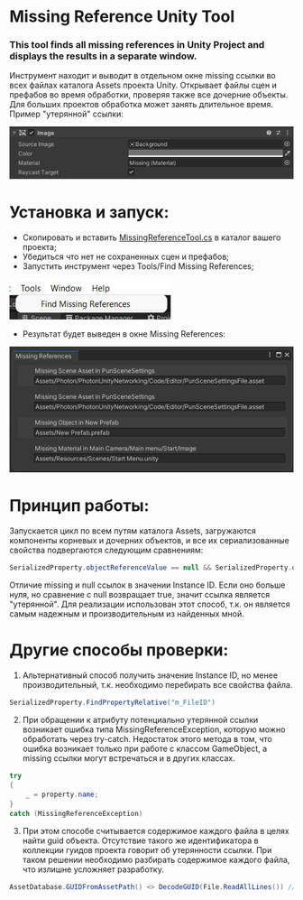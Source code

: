 # Missing Reference Unity Tool
### This tool finds all missing references in Unity Project and displays the results in a separate window.

Инструмент находит и выводит в отдельном окне missing ссылки во всех файлах каталога Assets проекта Unity. Открывает файлы сцен и префабов во время обработки, проверяя также все дочерние объекты. Для больших проектов обработка может занять длительное время. Пример "утерянной" ссылки:

![plot](./Screenshots/Example.png) 

# Установка и запуск:
- Скопировать и вставить [MissingReferenceTool.cs](./MissingReferenceTool.cs) в каталог вашего проекта;
- Убедиться что нет не сохраненных сцен и префабов;
- Запустить инструмент через Tools/Find Missing References;

![plot](./Screenshots/Launch.png)

- Результат будет выведен в окне Missing References:

![plot](./Screenshots/Results.png)

# Принцип работы:
Запускается цикл по всем путям каталога Assets, загружаются компоненты корневых и дочерних объектов, и все их сериализованные свойства подвергаются следующим сравнениям:
```csharp
SerializedProperty.objectReferenceValue == null && SerializedProperty.objectReferenceInstanceIDValue != 0
```
Отличие missing и null ссылок в значении Instance ID. Если оно больше нуля, но сравнение с null возвращает true, значит ссылка является "утерянной". Для реализации использован этот способ, т.к. он является самым надежным и производительным из найденных мной.

# Другие способы проверки:
1) Альтернативный способ получить значение Instance ID, но менее производительный, т.к. необходимо перебирать все свойства файла.
```csharp
SerializedProperty.FindPropertyRelative("m_FileID")
```
2) При обращении к атрибуту потенциально утерянной ссылки возникает ошибка типа MissingReferenceException, которую можно обработать через try-catch. Недостаток этого метода в том, что ошибка возникает только при работе с классом GameObject, а missing ссылки могут встречаться и в других классах.
```csharp
try
{
    _ = property.name;
}
catch (MissingReferenceException)
```
3) При этом способе считывается содержимое каждого файла в целях найти guid объекта. Отсутствие такого же идентификатора в коллекции гуидов проекта говорит об утерянности ссылки. При таком решении необходимо разбирать содержимое каждого файла, что излишне усложняет разработку.
```csharp
AssetDatabase.GUIDFromAssetPath() <> DecodeGUID(File.ReadAllLines()) // DecodeGUID - абстрактный метод расшифровки
```
